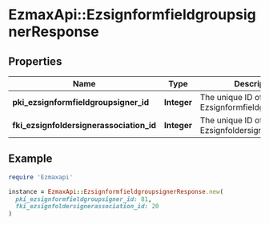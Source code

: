 # EzmaxApi::EzsignformfieldgroupsignerResponse

## Properties

| Name | Type | Description | Notes |
| ---- | ---- | ----------- | ----- |
| **pki_ezsignformfieldgroupsigner_id** | **Integer** | The unique ID of the Ezsignformfieldgroupsigner |  |
| **fki_ezsignfoldersignerassociation_id** | **Integer** | The unique ID of the Ezsignfoldersignerassociation |  |

## Example

```ruby
require 'Ezmaxapi'

instance = EzmaxApi::EzsignformfieldgroupsignerResponse.new(
  pki_ezsignformfieldgroupsigner_id: 81,
  fki_ezsignfoldersignerassociation_id: 20
)
```

